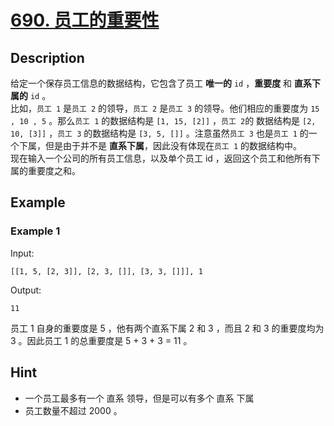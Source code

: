 # [690. 员工的重要性](https://leetcode-cn.com/problems/employee-importance/)
## Description
给定一个保存员工信息的数据结构，它包含了员工 **唯一的** `id` ，**重要度** 和 **直系下属的** `id` 。  
比如，`员工 1` 是`员工 2` 的领导，`员工 2` 是`员工 3` 的领导。他们相应的重要度为 `15 , 10 , 5` 。那么`员工 1` 的数据结构是 `[1, 15, [2]]` ，`员工 2`的 数据结构是 `[2, 10, [3]]` ，`员工 3` 的数据结构是 `[3, 5, []]` 。注意虽然`员工 3` 也是`员工 1` 的一个下属，但是由于并不是 **直系下属**，因此没有体现在`员工 1` 的数据结构中。  
现在输入一个公司的所有员工信息，以及单个员工 id ，返回这个员工和他所有下属的重要度之和。  
## Example
### Example 1
Input:  
```
[[1, 5, [2, 3]], [2, 3, []], [3, 3, []]], 1
```
Output:
```
11
```
员工 1 自身的重要度是 5 ，他有两个直系下属 2 和 3 ，而且 2 和 3 的重要度均为 3 。因此员工 1 的总重要度是 5 + 3 + 3 = 11 。
## Hint
- 一个员工最多有一个 直系 领导，但是可以有多个 直系 下属
- 员工数量不超过 2000 。
